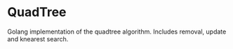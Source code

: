 QuadTree
========

Golang implementation of the quadtree algorithm. Includes removal, update and knearest search.
